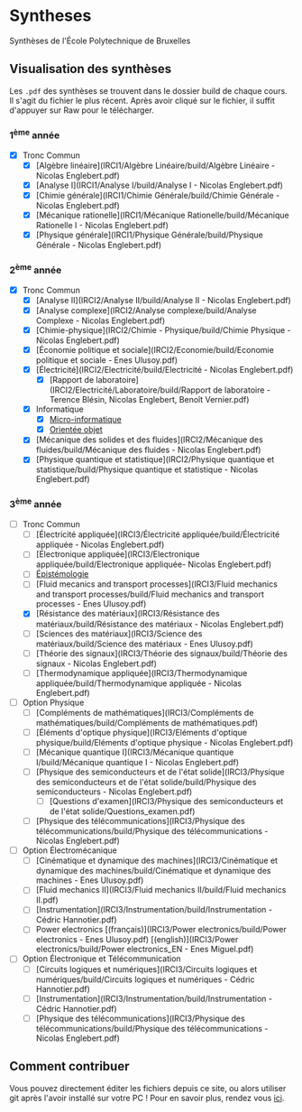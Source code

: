 # Syntheses
Synthèses de l'École Polytechnique de Bruxelles

## Visualisation des synthèses
Les `.pdf` des synthèses se trouvent dans le dossier build de chaque
cours. Il s'agit du fichier le plus récent. Après avoir cliqué sur 
le fichier, il suffit d'appuyer sur Raw pour le télécharger. 

### 1<sup>ème</sup> année
- [x] Tronc Commun
   - [x] [Algèbre linéaire](IRCI1/Algèbre Linéaire/build/Algèbre Linéaire - Nicolas Englebert.pdf)
   - [x] [Analyse I](IRCI1/Analyse I/build/Analyse I - Nicolas Englebert.pdf)
   - [x] [Chimie générale](IRCI1/Chimie Générale/build/Chimie Générale - Nicolas Englebert.pdf)
   - [x] [Mécanique rationelle](IRCI1/Mécanique Rationelle/build/Mécanique Rationelle I - Nicolas Englebert.pdf)
   - [x] [Physique générale](IRCI1/Physique Générale/build/Physique Générale - Nicolas Englebert.pdf)

### 2<sup>ème</sup> année
- [x] Tronc Commun
   - [x] [Analyse II](IRCI2/Analyse II/build/Analyse II - Nicolas Englebert.pdf)
   - [x] [Analyse complexe](IRCI2/Analyse complexe/build/Analyse Complexe - Nicolas Englebert.pdf)
   - [x] [Chimie-physique](IRCI2/Chimie - Physique/build/Chimie Physique - Nicolas Englebert.pdf)
   - [x] [Économie politique et sociale](IRCI2/Economie/build/Economie politique et sociale - Enes Ulusoy.pdf)
   - [x] [Électricité](IRCI2/Electricité/build/Electricité - Nicolas Englebert.pdf)
     - [x] [Rapport de laboratoire](IRCI2/Electricité/Laboratoire/build/Rapport de laboratoire - Terence Blésin, Nicolas Englebert, Benoît Vernier.pdf)
   - [x] Informatique
     - [x] [Micro-informatique](IRCI2/Informatique/syntheseOO.pdf)
     - [x] [Orientée objet](IRCI2/Informatique/MicroInformatique/build/syllab_microinfo.pdf)
   - [x] [Mécanique des solides et des fluides](IRCI2/Mécanique des fluides/build/Mécanique des fluides - Nicolas Englebert.pdf)
   - [x] [Physique quantique et statistique](IRCI2/Physique quantique et statistique/build/Physique quantique et statistique - Nicolas Englebert.pdf)

### 3<sup>ème</sup> année
- [ ] Tronc Commun
  - [ ] [Électricité appliquée](IRCI3/Électricité appliquée/build/Électricité appliquée - Nicolas Englebert.pdf)
  - [ ] [Électronique appliquée](IRCI3/Electronique appliquée/build/Electronique appliquée- Nicolas Englebert.pdf)
  - [ ] [Épistémologie](https://github.com/MISCHIEN/Epistemo/blob/master/resume_epistemo.pdf)
  - [ ] [Fluid mecanics and transport processes](IRCI3/Fluid mechanics and transport processes/build/Fluid mechanics and transport processes - Enes Ulusoy.pdf)
  - [x] [Résistance des matériaux](IRCI3/Résistance des matériaux/build/Résistance des matériaux - Nicolas Englebert.pdf)
  - [ ] [Sciences des matériaux](IRCI3/Science des matériaux/build/Science des matériaux - Enes Ulusoy.pdf)
  - [ ] [Théorie des signaux](IRCI3/Théorie des signaux/build/Théorie des signaux - Nicolas Englebert.pdf)
  - [ ] [Thermodynamique appliquée](IRCI3/Thermodynamique appliquée/build/Thermodynamique appliquée - Nicolas Englebert.pdf)
- [ ] Option Physique
  - [ ] [Compléments de mathématiques](IRCI3/Compléments de mathématiques/build/Compléments de mathématiques.pdf)
  - [ ] [Éléments d'optique physique](IRCI3/Eléments d'optique physique/build/Eléments d'optique physique - Nicolas Englebert.pdf)
  - [ ] [Mécanique quantique I](IRCI3/Mécanique quantique I/build/Mécanique quantique I - Nicolas Englebert.pdf)
  - [ ] [Physique des semiconducteurs et de l'état solide](IRCI3/Physique des semiconducteurs et de l'état solide/build/Physique des semiconducteurs - Nicolas Englebert.pdf)
     - [ ] [Questions d'examen](IRCI3/Physique des semiconducteurs et de l'état solide/Questions_examen.pdf)
  - [ ] [Physique des télécommunications](IRCI3/Physique des télécommunications/build/Physique des télécommunications - Nicolas Englebert.pdf)
- [ ] Option Électromécanique
  - [ ] [Cinématique et dynamique des machines](IRCI3/Cinématique et dynamique des machines/build/Cinématique et dynamique des machines - Enes Ulusoy.pdf)
  - [ ] [Fluid mechanics II](IRCI3/Fluid mechanics II/build/Fluid mechanics II.pdf)
  - [ ] [Instrumentation](IRCI3/Instrumentation/build/Instrumentation - Cédric Hannotier.pdf)
  - [ ] Power electronics [(français)](IRCI3/Power electronics/build/Power electronics - Enes Ulusoy.pdf) [(english)](IRCI3/Power electronics/build/Power electronics_EN - Enes Miguel.pdf)
- [ ] Option Électronique et Télécommunication
  - [ ] [Circuits logiques et numériques](IRCI3/Circuits logiques et numériques/build/Circuits logiques et numériques - Cédric Hannotier.pdf)
  - [ ] [Instrumentation](IRCI3/Instrumentation/build/Instrumentation - Cédric Hannotier.pdf)
  - [ ] [Physique des télécommunications](IRCI3/Physique des télécommunications/build/Physique des télécommunications - Nicolas Englebert.pdf)

## Comment contribuer
Vous pouvez directement éditer les fichiers depuis ce site, ou alors
utiliser git après l'avoir installé sur votre PC ! Pour en savoir 
plus, rendez vous [ici](http://openclassrooms.com/courses/gerez-vos-codes-source-avec-git).
